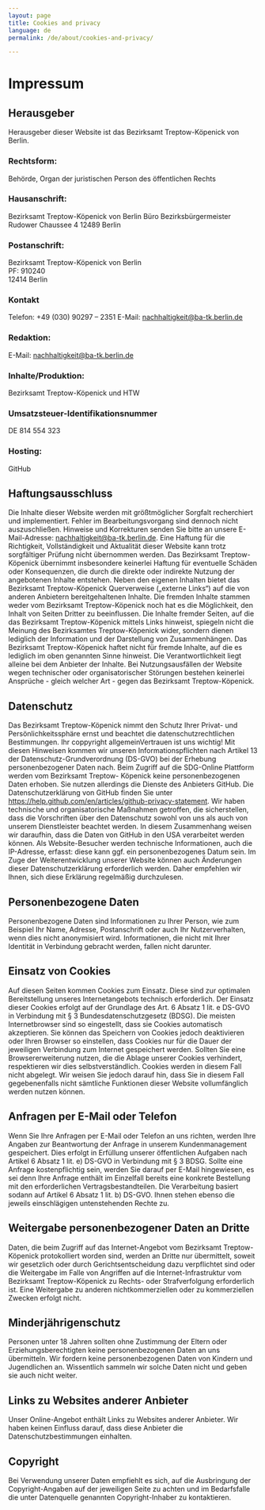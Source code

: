 ```yaml
---
layout: page
title: Cookies and privacy
language: de
permalink: /de/about/cookies-and-privacy/

---
```


# Impressum

## Herausgeber

Herausgeber dieser Website ist das Bezirksamt Treptow-Köpenick von Berlin. 

### Rechtsform: 											                       
Behörde, Organ der juristischen Person des öffentlichen Rechts

### Hausanschrift:
Bezirksamt Treptow-Köpenick von Berlin
Büro Bezirksbürgermeister
Rudower Chaussee 4
12489 Berlin 

### Postanschrift:
Bezirksamt Treptow-Köpenick von Berlin						                             
PF: 910240										             
12414 Berlin

### Kontakt
Telefon: +49 (030) 90297 – 2351
E-Mail: nachhaltigkeit@ba-tk.berlin.de 

### Redaktion:
E-Mail: nachhaltigkeit@ba-tk.berlin.de  

### Inhalte/Produktion:
Bezirksamt Treptow-Köpenick und HTW 

### Umsatzsteuer-Identifikationsnummer            						     
DE 814 554 323 	

### Hosting:
GitHub 

## Haftungsausschluss
Die Inhalte dieser Website werden mit größtmöglicher Sorgfalt recherchiert und implementiert. Fehler im Bearbeitungsvorgang sind dennoch nicht auszuschließen. Hinweise und Korrekturen senden Sie bitte an unsere E-Mail-Adresse: nachhaltigkeit@ba-tk.berlin.de.
Eine Haftung für die Richtigkeit, Vollständigkeit und Aktualität dieser Website kann trotz sorgfältiger Prüfung nicht übernommen werden. Das Bezirksamt Treptow-Köpenick übernimmt insbesondere keinerlei Haftung für eventuelle Schäden oder Konsequenzen, die durch die direkte oder indirekte Nutzung der angebotenen Inhalte entstehen.
Neben den eigenen Inhalten bietet das Bezirksamt Treptow-Köpenick Querverweise („externe Links“) auf die von anderen Anbietern bereitgehaltenen Inhalte. Die fremden Inhalte stammen weder vom Bezirksamt Treptow-Köpenick noch hat es die Möglichkeit, den Inhalt von Seiten Dritter zu beeinflussen. Die Inhalte fremder Seiten, auf die das Bezirksamt Treptow-Köpenick mittels Links hinweist, spiegeln nicht die Meinung des Bezirksamtes Treptow-Köpenick wider, sondern dienen lediglich der Information und der Darstellung von Zusammenhängen. Das Bezirksamt Treptow-Köpenick haftet nicht für fremde Inhalte, auf die es lediglich im oben genannten Sinne hinweist. Die Verantwortlichkeit liegt alleine bei dem Anbieter der Inhalte. Bei Nutzungsausfällen der Website wegen technischer oder organisatorischer Störungen bestehen keinerlei Ansprüche - gleich welcher Art - gegen das Bezirksamt Treptow-Köpenick.

## Datenschutz
Das Bezirksamt Treptow-Köpenick nimmt den Schutz Ihrer Privat- und Persönlichkeitssphäre ernst und beachtet die datenschutzrechtlichen Bestimmungen. Ihr coppyright allgemeinVertrauen ist uns wichtig!
Mit diesen Hinweisen kommen wir unseren Informationspflichten nach Artikel 13 der Datenschutz-Grundverordnung (DS-GVO) bei der Erhebung personenbezogener Daten nach. Beim Zugriff auf die SDG-Online Plattform werden vom Bezirksamt Treptow- Köpenick keine personenbezogenen Daten erhoben.
Sie nutzen allerdings die Dienste des Anbieters GitHub. Die Datenschutzerklärung von GitHub finden Sie unter https://help.github.com/en/articles/github-privacy-statement.
Wir haben technische und organisatorische Maßnahmen getroffen, die sicherstellen, dass die Vorschriften über den Datenschutz sowohl von uns als auch von unserem Dienstleister beachtet werden. In diesem Zusammenhang weisen wir daraufhin, dass die Daten von GitHub in den USA verarbeitet werden können.
Als Website-Besucher werden technische Informationen, auch die IP-Adresse, erfasst: diese kann ggf. ein personenbezogenes Datum sein.
Im Zuge der Weiterentwicklung unserer Website können auch Änderungen dieser Datenschutzerklärung erforderlich werden. Daher empfehlen wir Ihnen, sich diese Erklärung regelmäßig durchzulesen.

## Personenbezogene Daten
Personenbezogene Daten sind Informationen zu Ihrer Person, wie zum Beispiel Ihr Name, Adresse, Postanschrift oder auch Ihr Nutzerverhalten, wenn dies nicht anonymisiert wird. Informationen, die nicht mit Ihrer Identität in Verbindung gebracht werden, fallen nicht darunter.

## Einsatz von Cookies
Auf diesen Seiten kommen Cookies zum Einsatz. Diese sind zur optimalen Bereitstellung unseres Internetangebots technisch erforderlich. Der Einsatz dieser Cookies erfolgt auf der Grundlage des Art. 6 Absatz 1 lit. e DS-GVO in Verbindung mit § 3 Bundesdatenschutzgesetz (BDSG).
Die meisten Internetbrowser sind so eingestellt, dass sie Cookies automatisch akzeptieren. Sie können das Speichern von Cookies jedoch deaktivieren oder Ihren Browser so einstellen, dass Cookies nur für die Dauer der jeweiligen Verbindung zum Internet gespeichert werden. Sollten Sie eine Browsererweiterung nutzen, die die Ablage unserer Cookies verhindert, respektieren wir dies selbstverständlich. Cookies werden in diesem Fall nicht abgelegt. Wir weisen Sie jedoch darauf hin, dass Sie in diesem Fall gegebenenfalls nicht sämtliche Funktionen dieser Website vollumfänglich werden nutzen können.

## Anfragen per E-Mail oder Telefon
Wenn Sie Ihre Anfragen per E-Mail oder Telefon an uns richten, werden Ihre Angaben zur Beantwortung der Anfrage in unserem Kundenmanagement gespeichert. Dies erfolgt in Erfüllung unserer öffentlichen Aufgaben nach Artikel 6 Absatz 1 lit. e) DS-GVO in Verbindung mit § 3 BDSG. Sollte eine Anfrage kostenpflichtig sein, werden Sie darauf per E-Mail hingewiesen, es sei denn Ihre Anfrage enthält im Einzelfall bereits eine konkrete Bestellung mit den erforderlichen Vertragsbestandteilen. Die Verarbeitung basiert sodann auf Artikel 6 Absatz 1 lit. b) DS-GVO. Ihnen stehen ebenso die jeweils einschlägigen untenstehenden Rechte zu.

## Weitergabe personenbezogener Daten an Dritte
Daten, die beim Zugriff auf das Internet-Angebot vom Bezirksamt Treptow-Köpenick protokolliert worden sind, werden an Dritte nur übermittelt, soweit wir gesetzlich oder durch Gerichtsentscheidung dazu verpflichtet sind oder die Weitergabe im Falle von Angriffen auf die Internet-Infrastruktur vom Bezirksamt Treptow-Köpenick zu Rechts- oder Strafverfolgung erforderlich ist. Eine Weitergabe zu anderen nichtkommerziellen oder zu kommerziellen Zwecken erfolgt nicht.

## Minderjährigenschutz
Personen unter 18 Jahren sollten ohne Zustimmung der Eltern oder Erziehungsberechtigten keine personenbezogenen Daten an uns übermitteln. Wir fordern keine personenbezogenen Daten von Kindern und Jugendlichen an. Wissentlich sammeln wir solche Daten nicht und geben sie auch nicht weiter.

## Links zu Websites anderer Anbieter
Unser Online-Angebot enthält Links zu Websites anderer Anbieter. Wir haben keinen Einfluss darauf, dass diese Anbieter die Datenschutzbestimmungen einhalten.

## Copyright
Bei Verwendung unserer Daten empfiehlt es sich, auf die Ausbringung der Copyright-Angaben auf der jeweiligen Seite zu achten und im Bedarfsfalle die unter Datenquelle genannten Copyright-Inhaber zu kontaktieren.
